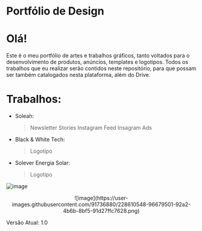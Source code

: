 # Portfólio de Design
# Olá!

Este é o meu portfólio de artes e trabalhos gráficos, tanto voltados para o desenvolvimento de produtos, anúncios, templates e logotipos.
Todos os trabalhos que eu realizar serão contidos neste repositório, para que possam ser também catalogados nesta plataforma, além do Drive.

# Trabalhos:
* Soleah:
  > Newsletter
  > Stories
  > Instagram Feed
  > Insagram Ads
  
* Black & White Tech:
  > Logotipo
 
* Solever Energia Solar:
  > Logotipo

![image](https://user-images.githubusercontent.com/91736880/228608583-238f9cd7-cd2d-4a2b-97d8-5b63b4eeec9c.png)

<div align="center">
  ![image](https://user-images.githubusercontent.com/91736880/228610548-96679501-92a2-4b6b-8bf5-91d27ffc7628.png)
</div>


Versão Atual: 1.0
